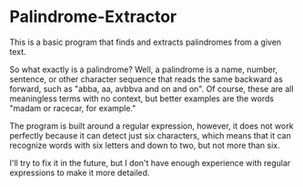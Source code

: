 # Palindrome-Extractor
This is a basic program that finds and extracts palindromes from a given text.

So what exactly is a palindrome? Well, a palindrome is a name, number, sentence, or other character sequence that reads the same backward as forward, such as "abba, aa, avbbva and on and on". Of course, these are all meaningless terms with no context, but better examples are the words "madam or racecar, for example."

The program is built around a regular expression, however, it does not work perfectly because it can detect just six characters, which means that it can recognize words with six letters and down to two, but not more than six.

I'll try to fix it in the future, but I don't have enough experience with regular expressions to make it more detailed.

